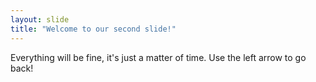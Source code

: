 ```yaml
---
layout: slide
title: "Welcome to our second slide!"
---
```

Everything will be fine, it's just a matter of time.
Use the left arrow to go back!
